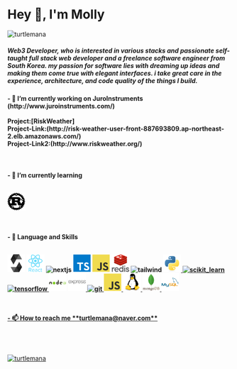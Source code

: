 <h1 align="left">Hey 👋, I'm Molly</h1> <p align="left"> <img src="https://komarev.com/ghpvc/?username=turtlemana&label=Profile%20views&color=0e75b6&style=flat" alt="turtlemana" /> </p>

<h5 align="left">Web3 Developer, who is interested in various stacks and passionate self-taught full stack web developer and a freelance software engineer from South Korea. my passion for software lies with dreaming up ideas and making them come true with elegant interfaces. i take great care in the experience, architecture, and code quality of the things I build.</h5>


<h4>
- 🔭 I’m currently working on JuroInstruments (http://www.juroinstruments.com/)
 <br/>
 <br/>
 Project:[RiskWeather]
 <br/>
 Project-Link:(http://risk-weather-user-front-887693809.ap-northeast-2.elb.amazonaws.com/)
 <br/>
 Project-Link2:(http://www.riskweather.org/)
 
 <h4>
<br/>
<br/>
- 🌱 I’m currently learning
<br/>
<br/>
<p align-left>
  <img src="https://raw.githubusercontent.com/devicons/devicon/master/icons/rust/rust-plain.svg" alt="rust" width="40" height="40"/>
 </p>
  
<br/>
<br/>
- 💬 Language and Skills 
<br/>
<br/>
<p align=left>
<img src="https://raw.githubusercontent.com/devicons/devicon/master/icons/solidity/solidity-original.svg" alt="solidity" width="40" height="40"/>
<img src="https://raw.githubusercontent.com/devicons/devicon/master/icons/react/react-original-wordmark.svg" alt="react" width="40" height="40"/>
<img src="https://cdn.worldvectorlogo.com/logos/nextjs-2.svg" alt="nextjs" width="40" height="40"/>
<img src="https://raw.githubusercontent.com/devicons/devicon/master/icons/typescript/typescript-original.svg" alt="typescript" width="40" height="40"/>
<img src="https://raw.githubusercontent.com/devicons/devicon/master/icons/javascript/javascript-original.svg" alt="javascript" width="40" height="40"/>
<img src="https://raw.githubusercontent.com/devicons/devicon/master/icons/redis/redis-original-wordmark.svg" alt="redis" width="40" height="40"/>
<img src="https://www.vectorlogo.zone/logos/tailwindcss/tailwindcss-icon.svg" alt="tailwind" width="40" height="40"/>
   <a href="https://www.python.org" target="_blank" rel="noreferrer"> <img src="https://raw.githubusercontent.com/devicons/devicon/master/icons/python/python-original.svg" alt="python" width="40" height="40"/>
      <a href="https://scikit-learn.org/" target="_blank" rel="noreferrer"> <img src="https://upload.wikimedia.org/wikipedia/commons/0/05/Scikit_learn_logo_small.svg" alt="scikit_learn" width="40" height="40"/>
         <a href="https://www.tensorflow.org" target="_blank" rel="noreferrer"> <img src="https://www.vectorlogo.zone/logos/tensorflow/tensorflow-icon.svg" alt="tensorflow" width="40" height="40"/> </a>
<img src="https://raw.githubusercontent.com/devicons/devicon/master/icons/nodejs/nodejs-original-wordmark.svg" alt="nodejs" width="40" height="40"/>
  <a href="https://expressjs.com" target="_blank" rel="noreferrer"> <img src="https://raw.githubusercontent.com/devicons/devicon/master/icons/express/express-original-wordmark.svg" alt="express" width="40" height="40"/> </a> <a href="https://git-scm.com/" target="_blank" rel="noreferrer"> <img src="https://www.vectorlogo.zone/logos/git-scm/git-scm-icon.svg" alt="git" width="40" height="40"/> </a> <a href="https://developer.mozilla.org/en-US/docs/Web/JavaScript" target="_blank" rel="noreferrer"> <img src="https://raw.githubusercontent.com/devicons/devicon/master/icons/javascript/javascript-original.svg" alt="javascript" width="40" height="40"/> </a> <a href="https://www.linux.org/" target="_blank" rel="noreferrer"> <img src="https://raw.githubusercontent.com/devicons/devicon/master/icons/linux/linux-original.svg" alt="linux" width="40" height="40"/> </a> <a href="https://www.mongodb.com/" target="_blank" rel="noreferrer"> <img src="https://raw.githubusercontent.com/devicons/devicon/master/icons/mongodb/mongodb-original-wordmark.svg" alt="mongodb" width="40" height="40"/> </a> <a href="https://www.mysql.com/" target="_blank" rel="noreferrer"> <img src="https://raw.githubusercontent.com/devicons/devicon/master/icons/mysql/mysql-original-wordmark.svg" alt="mysql" width="40" height="40"/>
</p>

<br/>
<br/>        
- 📫 How to reach me **turtlemana@naver.com**

</h3>

        
<br/>
<br/>
<p><img align="center" src="https://github-readme-stats.vercel.app/api/top-langs?username=turtlemana&show_icons=true&locale=en&layout=compact" alt="turtlemana" /></p>

